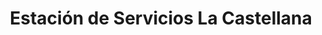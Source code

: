 ---
title: "Estación de Servicios La Castellana"
url: /caracas/estacion-de-servicios-la-castellana-av-francisco-de-miranda/
shop: Lebensmittel
---